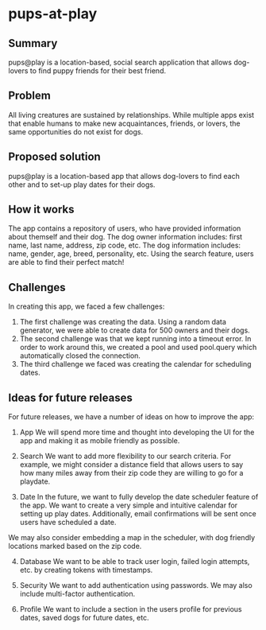 # pups-at-play

Summary
--------------------
pups@play is a location-based, social search application that allows dog-lovers to find puppy friends for their best friend.


Problem
--------------------
All living creatures are sustained by relationships. While multiple apps exist that enable humans to make new acquaintances, friends, or lovers, the same opportunities do not exist for dogs.


Proposed solution
--------------------
pups@play is a location-based app that allows dog-lovers to find each other and to set-up play dates for their dogs.


How it works
--------------------
The app contains a repository of users, who have provided information about themself and their dog. The dog owner information includes: first name, last name, address, zip code, etc. The dog information includes: name, gender, age, breed, personality, etc. Using the search feature, users are able to find their perfect match!


Challenges
--------------------
In creating this app, we faced a few challenges:
1. The first challenge was creating the data. Using a random data generator, we were able to create data for 500 owners and their dogs.
2. The second challenge was that we kept running into a timeout error. In order to work around this, we created a pool and used pool.query which automatically closed the connection.
3. The third challenge we faced was creating the calendar for scheduling dates.


Ideas for future releases
--------------------
For future releases, we have a number of ideas on how to improve the app:
1. App
We will spend more time and thought into developing the UI for the app and making it as mobile friendly as possible.

2. Search
We want to add more flexibility to our search criteria. For example, we might consider a distance field that allows users to say how many miles away from their zip code they are willing to go for a playdate.

3. Date
In the future, we want to fully develop the date scheduler feature of the app. We want to create a very simple and intuitive calendar for setting up play dates. Additionally, email confirmations will be sent once users have scheduled a date.

We may also consider embedding a map in the scheduler, with dog friendly locations marked based on the zip code.

4. Database
We want to be able to track user login, failed login attempts, etc. by creating tokens with timestamps.

5. Security
We want to add authentication using passwords. We may also include multi-factor authentication.

6. Profile
We want to include a section in the users profile for previous dates, saved dogs for future dates, etc.



